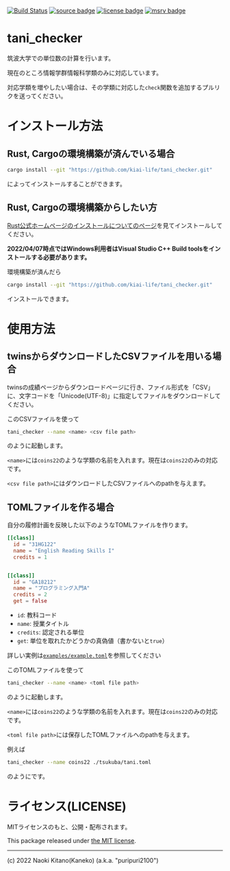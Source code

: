 [![Build Status][ci-badge]][ci]
[![source badge][source-badge]][source]
[![license badge][license-badge]][license]
[![msrv badge]][msrv link]

[ci]: https://github.com/kiai-life/tani_checker/actions/workflows/rust.yml
[ci-badge]: https://github.com/kiai-life/tani_checker/actions/workflows/rust.yml/badge.svg
[source]: https://github.com/kiai-life/tani_checker
[source-badge]: https://img.shields.io/badge/source-github-blue
[license]: https://github.com/kiai-life/tani_checker/blob/master/LICENSE
[license-badge]: https://img.shields.io/badge/license-MIT-blue
[msrv link]: https://blog.rust-lang.org/2023/08/03/Rust-1.71.1
[msrv badge]: https://img.shields.io/badge/rustc-1.71.1+-93450a

# tani_checker

筑波大学での単位数の計算を行います。

現在のところ情報学群情報科学類のみに対応しています。

対応学類を増やしたい場合は、その学類に対応した`check`関数を追加するプルリクを送ってください。

# インストール方法

## Rust, Cargoの環境構築が済んでいる場合

```sh
cargo install --git "https://github.com/kiai-life/tani_checker.git"
```

によってインストールすることができます。


## Rust, Cargoの環境構築からしたい方


[Rust公式ホームページのインストールについてのページ](https://www.rust-lang.org/ja/tools/install)を見てインストールしてください。

**2022/04/07時点ではWindows利用者はVisual Studio C++ Build toolsをインストールする必要があります。**


環境構築が済んだら

```sh
cargo install --git "https://github.com/kiai-life/tani_checker.git"
```

インストールできます。


# 使用方法

## twinsからダウンロードしたCSVファイルを用いる場合

twinsの成績ページからダウンロードページに行き、ファイル形式を「CSV」に、文字コードを「Unicode(UTF-8)」に指定してファイルをダウンロードしてください。


このCSVファイルを使って

```sh
tani_checker --name <name> <csv file path>
```

のように起動します。

`<name>`には`coins22`のような学類の名前を入れます。現在は`coins22`のみの対応です。

`<csv file path>`にはダウンロードしたCSVファイルへのpathを与えます。


## TOMLファイルを作る場合

自分の履修計画を反映した以下のようなTOMLファイルを作ります。

```toml
[[class]]
  id = "31HG122"
  name = "English Reading Skills I"
  credits = 1


[[class]]
  id = "GA18212"
  name = "プログラミング入門A"
  credits = 2
  get = false
```

- `id`: 教科コード
- `name`: 授業タイトル
- `credits`: 認定される単位
- `get`: 単位を取れたかどうかの真偽値（書かないと`true`）


詳しい実例は[`examples/example.toml`](./examples/example.toml)を参照してください


このTOMLファイルを使って

```sh
tani_checker --name <name> <toml file path>
```

のように起動します。

`<name>`には`coins22`のような学類の名前を入れます。現在は`coins22`のみの対応です。

`<toml file path>`には保存したTOMLファイルへのpathを与えます。


例えば

```sh
tani_checker --name coins22 ./tsukuba/tani.toml
```

のようにです。

# ライセンス(LICENSE)

MITライセンスのもと、公開・配布されます。

This package released under [the MIT license](https://github.com/kiai-life/tani_checker/blob/master/LICENSE).

---

(c) 2022 Naoki Kitano(Kaneko) (a.k.a. "puripuri2100")
